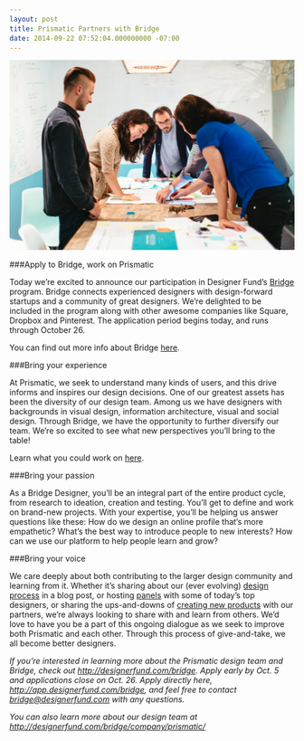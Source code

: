 ```yaml
---
layout: post
title: Prismatic Partners with Bridge
date: 2014-09-22 07:52:04.000000000 -07:00
---
```

![](/content/images/2014/Sep/rsz_fk1a6809_1.jpg)

###Apply to Bridge, work on Prismatic

Today we’re excited to announce our participation in Designer Fund’s [Bridge](http://designerfund.com/bridge/) program. Bridge connects experienced designers with design-forward startups and a community of great designers. We’re delighted to be included in the program along with other awesome companies like Square, Dropbox and Pinterest. The application period begins today, and runs through October 26.

You can find out more info about Bridge [here](http://designerfund.com/bridge/).

###Bring your experience

At Prismatic, we seek to understand many kinds of users, and this drive informs and inspires our design decisions. One of our greatest assets has been the diversity of our design team. Among us we have designers with backgrounds in visual design, information architecture, visual and social design. Through Bridge, we have the opportunity to further diversify our team. We’re so excited to see what new perspectives you’ll bring to the table!

Learn what you could work on [here](http://designerfund.com/bridge/company/prismatic/).

###Bring your passion

As a Bridge Designer, you’ll be an integral part of the entire product cycle, from research to ideation, creation and testing. You’ll get to define and work on brand-new projects. With your expertise, you’ll be helping us answer questions like these: How do we design an online profile that’s more empathetic? What’s the best way to introduce people to new interests? How can we use our platform to help people learn and grow?

###Bring your voice

We care deeply about both contributing to the larger design community and learning from it. Whether it’s sharing about our (ever evolving) [design process](http://blog.getprismatic.com/making-good-design-decisions/) in a blog post, or hosting [panels](https://www.youtube.com/watch?v=vDoOAz5rMFM) with some of today’s top designers, or sharing the ups-and-downs of [creating new products](http://www.teehanlax.com/story/prismatic/) with our partners, we’re always looking to share with and learn from others. We’d love to have you be a part of this ongoing dialogue as we seek to improve both Prismatic and each other. Through this process of give-and-take, we all become better designers.


*If you’re interested in learning more about the Prismatic design team and Bridge, check out http://designerfund.com/bridge. Apply early by Oct. 5 and applications close on Oct. 26. Apply directly here, http://app.designerfund.com/bridge, and feel free to contact bridge@designerfund.com with any questions.*

*You can also learn more about our design team at http://designerfund.com/bridge/company/prismatic/*

